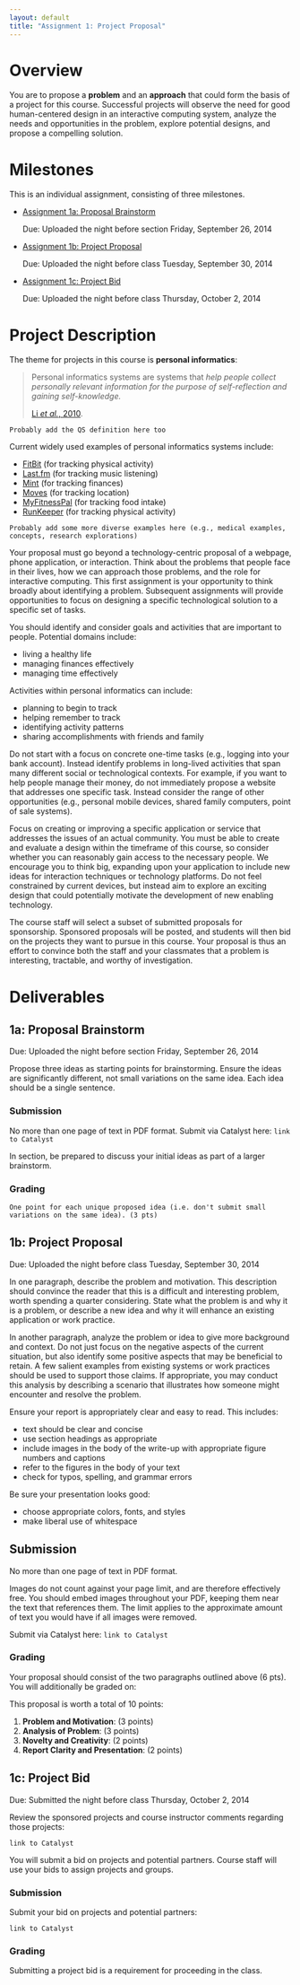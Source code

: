 ```yaml
---
layout: default
title: "Assignment 1: Project Proposal"
---
```


# Overview

You are to propose a __problem__ and an __approach__ that could form the basis of a project for this course.
Successful projects will observe the need for good human-centered design in an interactive computing system, 
analyze the needs and opportunities in the problem, explore potential designs, and propose a compelling solution.

# Milestones

This is an individual assignment, consisting of three milestones.

* [Assignment 1a: Proposal Brainstorm](#proposal_brainstorm)

  Due: Uploaded the night before section Friday, September 26, 2014
  
* [Assignment 1b: Project Proposal](#project_proposal)

  Due: Uploaded the night before class Tuesday, September 30, 2014
  
* [Assignment 1c: Project Bid](#project_bid)

  Due: Uploaded the night before class Thursday, October 2, 2014

# Project Description

The theme for projects in this course is __personal informatics__:

> Personal informatics systems are systems that _help people collect personally relevant information for the purpose of 
> self-reflection and gaining self-knowledge._
>
> [Li _et al._, 2010](http://www.personalinformatics.org/lab/model/).

`Probably add the QS definition here too`

Current widely used examples of personal informatics systems include:

 - [FitBit](http://www.fitbit.com/) (for tracking physical activity)
 - [Last.fm](http://www.last.fm) (for tracking music listening)
 - [Mint](http://www.mint.com/) (for tracking finances)
 - [Moves](http://www.moves-app.com/) (for tracking location)
 - [MyFitnessPal](http://www.myfitnesspal.com/) (for tracking food intake) 
 - [RunKeeper](http://www.runkeeper.com/) (for tracking physical activity) 

`Probably add some more diverse examples here (e.g., medical examples, concepts, research explorations)`

Your proposal must go beyond a technology-centric proposal of a webpage, phone application, or interaction. Think about 
the problems that people face in their lives, how we can approach those problems, and the role for interactive computing.
This first assignment is your opportunity to think broadly about identifying a problem. Subsequent assignments will provide 
opportunities to focus on designing a specific technological solution to a specific set of tasks.

You should identify and consider goals and activities that are important to people. Potential domains include:

 - living a healthy life
 - managing finances effectively
 - managing time effectively

Activities within personal informatics can include:

 - planning to begin to track
 - helping remember to track
 - identifying activity patterns 
 - sharing accomplishments with friends and family

Do not start with a focus on concrete one-time tasks (e.g., logging into your bank account). Instead identify problems in 
long-lived activities that span many different social or technological contexts. For example, if you want to help people 
manage their money, do not immediately propose a website that addresses one specific task. Instead consider the range of
other opportunities (e.g., personal mobile devices, shared family computers, point of sale systems).

Focus on creating or improving a specific application or service that addresses the issues of an actual community. 
You must be able to create and evaluate a design within the timeframe of this course, so consider whether you 
can reasonably gain access to the necessary people. We encourage you to think big, expanding upon your application 
to include new ideas for interaction techniques or technology platforms. Do not feel constrained by current devices, 
but instead aim to explore an exciting design that could potentially motivate the development of new enabling technology.

The course staff will select a subset of submitted proposals for sponsorship. Sponsored proposals will be posted,
and students will then bid on the projects they want to pursue in this course. Your proposal is thus an effort to 
convince both the staff and your classmates that a problem is interesting, tractable, and worthy of investigation.

# Deliverables

<a name="proposal_brainstorm"></a>

## 1a: Proposal Brainstorm

Due: Uploaded the night before section Friday, September 26, 2014

Propose three ideas as starting points for brainstorming.
Ensure the ideas are significantly different, not small variations on the same idea.
Each idea should be a single sentence. 

### Submission

No more than one page of text in PDF format. Submit via Catalyst here: `link to Catalyst`

In section, be prepared to discuss your initial ideas as part of a larger brainstorm.

### Grading

`One point for each unique proposed idea (i.e. don't submit small variations on the same idea). (3 pts)`

<a name="project_proposal"></a>

## 1b: Project Proposal

Due: Uploaded the night before class Tuesday, September 30, 2014

In one paragraph, describe the problem and motivation. 
This description should convince the reader that this is a difficult and interesting problem, worth spending a quarter considering. 
State what the problem is and why it is a problem, or describe a new idea and why it will enhance an existing application or work practice.

In another paragraph, analyze the problem or idea to give more background and context. 
Do not just focus on the negative aspects of the current situation, but also identify some positive aspects that may be beneficial to retain. 
A few salient examples from existing systems or work practices should be used to support those claims.
If appropriate, you may conduct this analysis by describing a scenario that illustrates how someone might encounter and resolve the problem.

Ensure your report is appropriately clear and easy to read. This includes:

 - text should be clear and concise
 - use section headings as appropriate
 - include images in the body of the write-up with appropriate figure numbers and captions
 - refer to the figures in the body of your text
 - check for typos, spelling, and grammar errors

Be sure your presentation looks good:

 - choose appropriate colors, fonts, and styles
 - make liberal use of whitespace 

## Submission

No more than one page of text in PDF format.

Images do not count against your page limit, and are therefore effectively free. 
You should embed images throughout your PDF, keeping them near the text that references them.
The limit applies to the approximate amount of text you would have if all images were removed.

Submit via Catalyst here: `link to Catalyst`

### Grading

Your proposal should consist of the two paragraphs outlined above (6 pts). You will additionally be graded on:

This proposal is worth a total of 10 points:

1. __Problem and Motivation__: (3 points)
2. __Analysis of Problem__: (3 points)
3. __Novelty and Creativity__: (2 points)
3. __Report Clarity and Presentation__: (2 points)

<a name="project_bid"></a>

## 1c: Project Bid

Due: Submitted the night before class Thursday, October 2, 2014

Review the sponsored projects and course instructor comments regarding those projects:

`link to Catalyst`

You will submit a bid on projects and potential partners. Course staff will use your bids to assign projects and groups. 

### Submission

Submit your bid on projects and potential partners:

`link to Catalyst`

### Grading

Submitting a project bid is a requirement for proceeding in the class.

